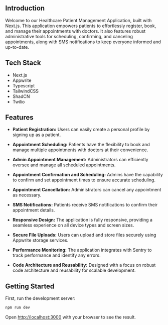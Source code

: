 
## Introduction
Welcome to our Healthcare Patient Management Application, built with Next.js. This application empowers patients to effortlessly register, book, and manage their appointments with doctors. It also features robust administrative tools for scheduling, confirming, and canceling appointments, along with SMS notifications to keep everyone informed and up-to-date.

## Tech Stack
- Next.js
- Appwrite
- Typescript
- TailwindCSS
- ShadCN
- Twilio

## Features

- **Patient Registration:** Users can easily create a personal profile by signing up as a patient.

- **Appointment Scheduling:** Patients have the flexibility to book and manage multiple appointments with doctors at their convenience.

- **Admin Appointment Management:** Administrators can efficiently oversee and manage all scheduled appointments.

- **Appointment Confirmation and Scheduling:** Admins have the capability to confirm and set appointment times to ensure accurate scheduling.

- **Appointment Cancellation:** Administrators can cancel any appointment as necessary.

- **SMS Notifications:** Patients receive SMS notifications to confirm their appointment details.

- **Responsive Design:** The application is fully responsive, providing a seamless experience on all device types and screen sizes.

- **Secure File Uploads:** Users can upload and store files securely using Appwrite storage services.

- **Performance Monitoring:** The application integrates with Sentry to track performance and identify any errors.

- **Code Architecture and Reusability:** Designed with a focus on robust code architecture and reusability for scalable development.

## Getting Started

First, run the development server:

```bash
npm run dev
```

Open [http://localhost:3000](http://localhost:3000) with your browser to see the result.
